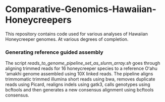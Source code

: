 # Comparative-Genomics-Hawaiian-Honeycreepers
This repository contains code used for various analyses of Hawaiian Honeycreeper genomes. At various degrees of completion.
### Generating reference guided assembly
The script *reads_to_genome_pipeline_set_as_slurm_array.sh* goes through aligning trimmed reads for 16 honeycreeper species to a reference Oʻahu ʻamakhi genome assembled using 10X linked reads. The pipeline aligns trimmomatic trimmed illumina short reads using bwa, removes duplicate reads using Picard, realigns indels using gatk3, calls genotypes using bcftools and then generates a new consensus alignment using bcftools consensus.
